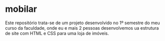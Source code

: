 # mobilar
Este repositório trata-se de um projeto desenvolvido no 1º semestre do meu curso da faculdade, onde eu e mais 2 pessoas desenvolvemos ua estrutura de site com HTML e CSS para uma loja de imóveis.
